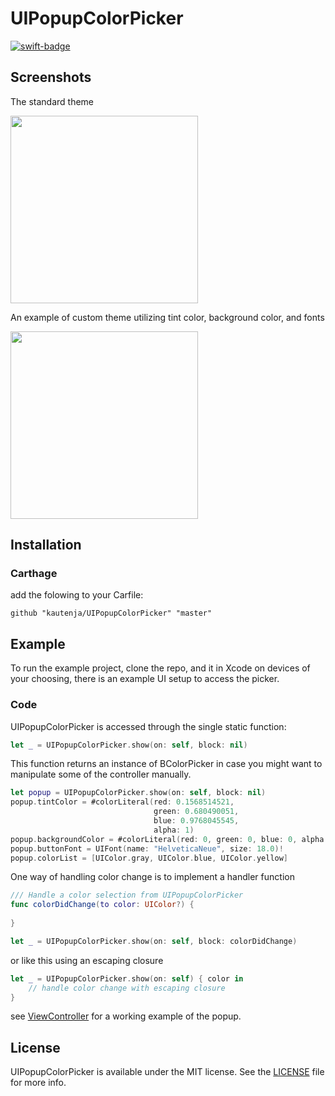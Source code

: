 # UIPopupColorPicker

[![swift-badge][]][swift-link]

[swift-badge]: https://img.shields.io/badge/swift-4.0-orange.svg
[swift-link]: https://swift.org/

## Screenshots

The standard theme

<img src="https://user-images.githubusercontent.com/2184469/28428261-78c0d20a-6d3e-11e7-8bbb-538066ae9696.PNG" width = 300>

An example of custom theme utilizing tint color, background color, and fonts

<img src="https://user-images.githubusercontent.com/2184469/28428266-7b990cae-6d3e-11e7-98b2-dddc01dc55d1.PNG" width = 300>

## Installation

### Carthage

add the folowing to your Carfile:

```
github "kautenja/UIPopupColorPicker" "master"
```

## Example

To run the example project, clone the repo, and it in Xcode on devices of your choosing, there is an example UI
setup to access the picker.

### Code

UIPopupColorPicker is accessed through the single static function:

```swift
let _ = UIPopupColorPicker.show(on: self, block: nil)
```

This function returns an instance of BColorPicker in case you might want to
manipulate some of the controller manually.

```swift
let popup = UIPopupColorPicker.show(on: self, block: nil)
popup.tintColor = #colorLiteral(red: 0.1568514521, 
                                green: 0.680490051, 
                                blue: 0.9768045545, 
                                alpha: 1)
popup.backgroundColor = #colorLiteral(red: 0, green: 0, blue: 0, alpha: 1)
popup.buttonFont = UIFont(name: "HelveticaNeue", size: 18.0)!
popup.colorList = [UIColor.gray, UIColor.blue, UIColor.yellow]
```

One way of handling color change is to implement a handler function

```swift
/// Handle a color selection from UIPopupColorPicker
func colorDidChange(to color: UIColor?) {
    
}

let _ = UIPopupColorPicker.show(on: self, block: colorDidChange)
```

or like this using an escaping closure

```swift
let _ = UIPopupColorPicker.show(on: self) { color in
    // handle color change with escaping closure
}
```

see [ViewController](PopupColorPicker/ViewController.swift) for a working example of the popup.

## License

UIPopupColorPicker is available under the MIT license. See the [LICENSE](./LICENSE) file for more 
info.
